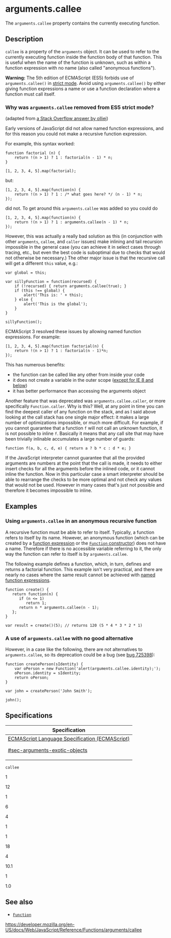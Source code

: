 # arguments.callee

The `arguments.callee` property contains the currently executing function.

## Description

`callee` is a property of the `arguments` object. It can be used to refer to the currently executing function inside the function body of that function. This is useful when the name of the function is unknown, such as within a function expression with no name (also called "anonymous functions").

**Warning:** The 5th edition of ECMAScript (ES5) forbids use of `arguments.callee()` in [strict mode](../../strict_mode). Avoid using `arguments.callee()` by either giving function expressions a name or use a function declaration where a function must call itself.

### Why was `arguments.callee` removed from ES5 strict mode?

(adapted from [a Stack Overflow answer by olliej](https://stackoverflow.com/a/235760/578288))

Early versions of JavaScript did not allow named function expressions, and for this reason you could not make a recursive function expression.

For example, this syntax worked:

    function factorial (n) {
        return !(n > 1) ? 1 : factorial(n - 1) * n;
    }

    [1, 2, 3, 4, 5].map(factorial);

but:

    [1, 2, 3, 4, 5].map(function(n) {
        return !(n > 1) ? 1 : /* what goes here? */ (n - 1) * n;
    });

did not. To get around this `arguments.callee` was added so you could do

    [1, 2, 3, 4, 5].map(function(n) {
        return !(n > 1) ? 1 : arguments.callee(n - 1) * n;
    });

However, this was actually a really bad solution as this (in conjunction with other `arguments`, `callee`, and `caller` issues) make inlining and tail recursion impossible in the general case (you can achieve it in select cases through tracing, etc., but even the best code is suboptimal due to checks that would not otherwise be necessary.) The other major issue is that the recursive call will get a different `this` value, e.g.:

    var global = this;

    var sillyFunction = function(recursed) {
        if (!recursed) { return arguments.callee(true); }
        if (this !== global) {
            alert('This is: ' + this);
        } else {
            alert('This is the global');
        }
    }

    sillyFunction();

ECMAScript 3 resolved these issues by allowing named function expressions. For example:

    [1, 2, 3, 4, 5].map(function factorial(n) {
        return !(n > 1) ? 1 : factorial(n - 1)*n;
    });

This has numerous benefits:

-   the function can be called like any other from inside your code
-   it does not create a variable in the outer scope ([except for IE 8 and below](https://kangax.github.io/nfe/#example_1_function_expression_identifier_leaks_into_an_enclosing_scope))
-   it has better performance than accessing the arguments object

Another feature that was deprecated was `arguments.callee.caller`, or more specifically `Function.caller`. Why is this? Well, at any point in time you can find the deepest caller of any function on the stack, and as I said above looking at the call stack has one single major effect: it makes a large number of optimizations impossible, or much more difficult. For example, if you cannot guarantee that a function `f` will not call an unknown function, it is not possible to inline `f`. Basically it means that any call site that may have been trivially inlinable accumulates a large number of guards:

    function f(a, b, c, d, e) { return a ? b * c : d * e; }

If the JavaScript interpreter cannot guarantee that all the provided arguments are numbers at the point that the call is made, it needs to either insert checks for all the arguments before the inlined code, or it cannot inline the function. Now in this particular case a smart interpreter should be able to rearrange the checks to be more optimal and not check any values that would not be used. However in many cases that's just not possible and therefore it becomes impossible to inline.

## Examples

### Using `arguments.callee` in an anonymous recursive function

A recursive function must be able to refer to itself. Typically, a function refers to itself by its name. However, an anonymous function (which can be created by a [function expression](../../operators/function) or the [`Function` constructor](../../global_objects/function)) does not have a name. Therefore if there is no accessible variable referring to it, the only way the function can refer to itself is by `arguments.callee`.

The following example defines a function, which, in turn, defines and returns a factorial function. This example isn't very practical, and there are nearly no cases where the same result cannot be achieved with [named function expressions](../../operators/function).

    function create() {
       return function(n) {
          if (n <= 1)
             return 1;
          return n * arguments.callee(n - 1);
       };
    }

    var result = create()(5); // returns 120 (5 * 4 * 3 * 2 * 1)

### A use of `arguments.callee` with no good alternative

However, in a case like the following, there are not alternatives to `arguments.callee`, so its deprecation could be a bug (see [bug 725398](https://bugzilla.mozilla.org/show_bug.cgi?id=725398)):

    function createPerson(sIdentity) {
        var oPerson = new Function('alert(arguments.callee.identity);');
        oPerson.identity = sIdentity;
        return oPerson;
    }

    var john = createPerson('John Smith');

    john();

## Specifications

<table><thead><tr class="header"><th>Specification</th></tr></thead><tbody><tr class="odd"><td><a href="https://tc39.es/ecma262/#sec-arguments-exotic-objects">ECMAScript Language Specification (ECMAScript) 
<br/>

<span class="small">#sec-arguments-exotic-objects</span></a></td></tr></tbody></table>

`callee`

1

12

1

6

4

1

1

18

4

10.1

1

1.0

## See also

-   [`Function`](../../global_objects/function)

<a href="https://developer.mozilla.org/en-US/docs/Web/JavaScript/Reference/Functions/arguments/callee" class="_attribution-link">https://developer.mozilla.org/en-US/docs/Web/JavaScript/Reference/Functions/arguments/callee</a>
